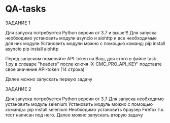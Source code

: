 # QA-tasks

ЗАДАНИЕ 1

Для запуска потребуется Python версии от 3.7 и выше!!!
Для запуска необходимо установить модули asyncio и aiohttp и все необходимые для них модули 
Установить модули можно с помощью команд:
  pip install asyncio
  pip install aiohttp

Перед запуском поменяйте API-token на Ваш, для этого в файле task 1.py в словаре "headers" после ключя 'X-CMC_PRO_API_KEY' подставте своё значение API-token (14 строка)

Далее можно запускать первую задачу


ЗАДАНИЕ 2

Для запуска потребуется Python версии от 3.7
Для запуска необходимо установить модуль selenium
Установить модуль можно с помощью команды:
  pip install selenium
Необходимо установить браузер Firefox т.к. тест написан под него.
Далее можно запускать вторую задачу
